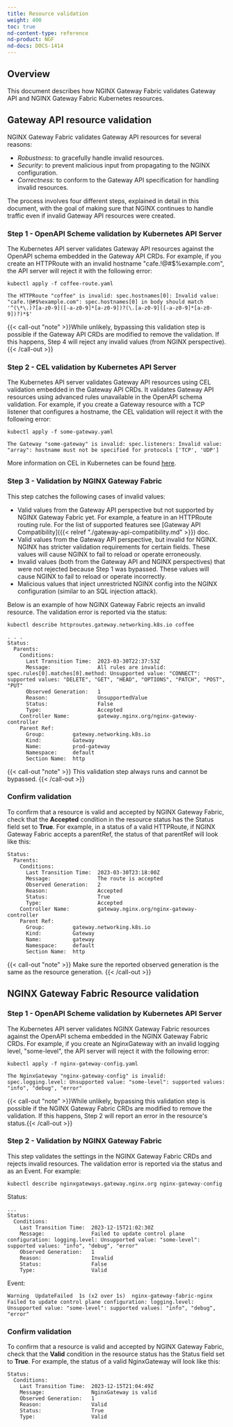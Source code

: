 ```yaml
---
title: Resource validation
weight: 400
toc: true
nd-content-type: reference
nd-product: NGF
nd-docs: DOCS-1414
---
```


## Overview

This document describes how NGINX Gateway Fabric validates Gateway API and NGINX Gateway Fabric Kubernetes resources.

## Gateway API resource validation

NGINX Gateway Fabric validates Gateway API resources for several reasons:

- _Robustness_: to gracefully handle invalid resources.
- _Security_: to prevent malicious input from propagating to the NGINX configuration.
- _Correctness_: to conform to the Gateway API specification for handling invalid resources.

The process involves four different steps, explained in detail in this document, with the goal of making sure that NGINX continues to handle traffic even if invalid Gateway API resources were created.

### Step 1 - OpenAPI Scheme validation by Kubernetes API Server

The Kubernetes API server validates Gateway API resources against the OpenAPI schema embedded in the Gateway API CRDs. For example, if you create an HTTPRoute with an invalid hostname "cafe.!@#$%example.com", the API server will reject it with the following error:

```shell
kubectl apply -f coffee-route.yaml
```

```text
The HTTPRoute "coffee" is invalid: spec.hostnames[0]: Invalid value: "cafe.!@#$%example.com": spec.hostnames[0] in body should match '^(\*\.)?[a-z0-9]([-a-z0-9]*[a-z0-9])?(\.[a-z0-9]([-a-z0-9]*[a-z0-9])?)*$'
```

{{< call-out "note" >}}While unlikely, bypassing this validation step is possible if the Gateway API CRDs are modified to remove the validation. If this happens, Step 4 will reject any invalid values (from NGINX perspective).{{< /call-out >}}

### Step 2 - CEL validation by Kubernetes API Server

The Kubernetes API server validates Gateway API resources using CEL validation embedded in the Gateway API CRDs. It validates Gateway API resources using advanced rules unavailable in the OpenAPI schema validation. For example, if you create a Gateway resource with a TCP listener that configures a hostname, the CEL validation will reject it with the following error:

```shell
kubectl apply -f some-gateway.yaml
```

```text
The Gateway "some-gateway" is invalid: spec.listeners: Invalid value: "array": hostname must not be specified for protocols ['TCP', 'UDP']
```

More information on CEL in Kubernetes can be found [here](https://kubernetes.io/docs/reference/using-api/cel/).

### Step 3 - Validation by NGINX Gateway Fabric

This step catches the following cases of invalid values:

- Valid values from the Gateway API perspective but not supported by NGINX Gateway Fabric yet. For example, a feature in an HTTPRoute routing rule. For the list of supported features see [Gateway API Compatibility]({{< relref "./gateway-api-compatibility.md" >}}) doc.
- Valid values from the Gateway API perspective, but invalid for NGINX. NGINX has stricter validation requirements for certain fields. These values will cause NGINX to fail to reload or operate erroneously.
- Invalid values (both from the Gateway API and NGINX perspectives) that were not rejected because Step 1 was bypassed. These values will cause NGINX to fail to reload or operate incorrectly.
- Malicious values that inject unrestricted NGINX config into the NGINX configuration (similar to an SQL injection attack).

Below is an example of how NGINX Gateway Fabric rejects an invalid resource. The validation error is reported via the status:

```shell
kubectl describe httproutes.gateway.networking.k8s.io coffee
```
```text
. . .
Status:
  Parents:
    Conditions:
      Last Transition Time:  2023-03-30T22:37:53Z
      Message:               All rules are invalid: spec.rules[0].matches[0].method: Unsupported value: "CONNECT": supported values: "DELETE", "GET", "HEAD", "OPTIONS", "PATCH", "POST", "PUT"
      Observed Generation:   1
      Reason:                UnsupportedValue
      Status:                False
      Type:                  Accepted
    Controller Name:         gateway.nginx.org/nginx-gateway-controller
    Parent Ref:
      Group:         gateway.networking.k8s.io
      Kind:          Gateway
      Name:          prod-gateway
      Namespace:     default
      Section Name:  http
```

{{< call-out "note" >}} This validation step always runs and cannot be bypassed. {{< /call-out >}}

### Confirm validation

To confirm that a resource is valid and accepted by NGINX Gateway Fabric, check that the **Accepted** condition in the resource status has the Status field set to **True**. For example, in a status of a valid HTTPRoute, if NGINX Gateway Fabric accepts a parentRef, the status of that parentRef will look like this:

```text
Status:
  Parents:
    Conditions:
      Last Transition Time:  2023-03-30T23:18:00Z
      Message:               The route is accepted
      Observed Generation:   2
      Reason:                Accepted
      Status:                True
      Type:                  Accepted
    Controller Name:         gateway.nginx.org/nginx-gateway-controller
    Parent Ref:
      Group:         gateway.networking.k8s.io
      Kind:          Gateway
      Name:          gateway
      Namespace:     default
      Section Name:  http
```

{{< call-out "note" >}} Make sure the reported observed generation is the same as the resource generation. {{< /call-out >}}

## NGINX Gateway Fabric Resource validation

### Step 1 - OpenAPI Scheme validation by Kubernetes API Server

The Kubernetes API server validates NGINX Gateway Fabric resources against the OpenAPI schema embedded in the NGINX Gateway Fabric CRDs. For example, if you create an NginxGateway with an invalid logging level, "some-level", the API server will reject it with the following error:

```shell
kubectl apply -f nginx-gateway-config.yaml
```

```text
The NginxGateway "nginx-gateway-config" is invalid: spec.logging.level: Unsupported value: "some-level": supported values: "info", "debug", "error"
```

{{< call-out "note" >}}While unlikely, bypassing this validation step is possible if the NGINX Gateway Fabric CRDs are modified to remove the validation. If this happens, Step 2 will report an error in the resource's status.{{< /call-out >}}

### Step 2 - Validation by NGINX Gateway Fabric

This step validates the settings in the NGINX Gateway Fabric CRDs and rejects invalid resources. The validation error is reported via the status and as an Event. For example:

```shell
kubectl describe nginxgateways.gateway.nginx.org nginx-gateway-config
```

Status:

```text
...
Status:
  Conditions:
    Last Transition Time:  2023-12-15T21:02:30Z
    Message:               Failed to update control plane configuration: logging.level: Unsupported value: "some-level": supported values: "info", "debug", "error"
    Observed Generation:   1
    Reason:                Invalid
    Status:                False
    Type:                  Valid
```

Event:

```text
Warning  UpdateFailed  1s (x2 over 1s)  nginx-gateway-fabric-nginx  Failed to update control plane configuration: logging.level: Unsupported value: "some-level": supported values: "info", "debug", "error"
```

### Confirm validation

To confirm that a resource is valid and accepted by NGINX Gateway Fabric, check that the **Valid** condition in the resource status has the Status field set to **True**. For example, the status of a valid NginxGateway will look like this:

```text
Status:
  Conditions:
    Last Transition Time:  2023-12-15T21:04:49Z
    Message:               NginxGateway is valid
    Observed Generation:   1
    Reason:                Valid
    Status:                True
    Type:                  Valid
```

